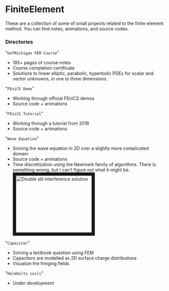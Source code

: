 # FiniteElement

These are a collection of some of small projects related to the finite element method. You can find notes, animations, and source codes.

### Directories

"`UofMichigan FEM Course`"
- 185+ pages of course notes
- Course completion certificate
- Solutions to linear elliptic, parabolic, hyperbolic PDEs for scalar and vector unknowns, in one to three dimensions.

"`FEniCS Demo`"
- Working through official FEniCS demos
- Source code + animations

"`FEniCS Tutorial`"
- Working through a tutorial from 2016
- Source code + animations

"`Wave Equation`"
- Solving the wave equation in 2D over a slightly more complicated domain
- Source code + animations
- Time discretization using the Newmark family of algorithms. There is something wrong, but I can't figure out what it might be.
<a href="http://www.youtube.com/watch?feature=player_embedded&v=WJaclgUxtLU
" target="_blank"><img src="http://img.youtube.com/vi/WJaclgUxtLU/0.jpg" 
alt="Double slit interference solution" width="240" height="180" border="10" /></a>

"`Capacitor`"
- Solving a textbook question using FEM
- Capacitors are modelled as 2D surface charge distributions
- Visualize the fringing fields

"`Helmholtz coils`"
- Under development

